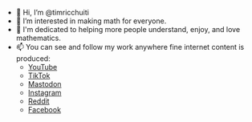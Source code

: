 + 👋 Hi, I’m @timricchuiti
+ 📐 I’m interested in making math for everyone.
+ 🌱 I'm dedicated to helping more people understand, enjoy, and love mathematics. 
+ 📫 You can see and follow my work anywhere fine internet content is produced:
  + [YouTube](https://youtube.com/polymathematic)
  + [TikTok](https://www.tiktok.com/@polymathematic)
  + [Mastodon](https://mathstodon.xyz/@polymathematic)
  + [Instagram](https://www.instagram.com/polymathematicnet)
  + [Reddit](https://www.reddit.com/user/polymath-matic)
  + [Facebook](https://www.facebook.com/polymathematic)

<!---
timricchuiti/timricchuiti is a ✨ special ✨ repository because its `README.md` (this file) appears on your GitHub profile.
You can click the Preview link to take a look at your changes.
--->
